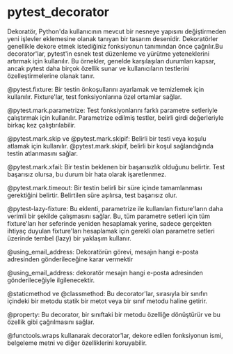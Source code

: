 # pytest_decorator
Dekoratör, Python'da kullanıcının mevcut bir nesneye yapısını değiştirmeden yeni işlevler eklemesine olanak tanıyan bir tasarım desenidir. Dekoratörler genellikle dekore etmek istediğiniz fonksiyonun tanımından önce çağrılır.Bu decorator'lar, pytest'in esnek test düzenleme ve yürütme yeteneklerini artırmak için kullanılır. Bu örnekler, genelde karşılaşılan durumları kapsar, ancak pytest daha birçok özellik sunar ve kullanıcıların testlerini özelleştirmelerine olanak tanır.

@pytest.fixture: Bir testin önkoşullarını ayarlamak ve temizlemek için kullanılır. Fixture'lar, test fonksiyonlarına özel ortamlar sağlar.

@pytest.mark.parametrize: Test fonksiyonlarını farklı parametre setleriyle çalıştırmak için kullanılır. Parametrize edilmiş testler, belirli girdi değerleriyle birkaç kez çalıştırılabilir.

@pytest.mark.skip ve @pytest.mark.skipif: Belirli bir testi veya koşulu atlamak için kullanılır. @pytest.mark.skipif, belirli bir koşul sağlandığında testin atlanmasını sağlar.

@pytest.mark.xfail: Bir testin beklenen bir başarısızlık olduğunu belirtir. Test başarısız olursa, bu durum bir hata olarak işaretlenmez.

@pytest.mark.timeout: Bir testin belirli bir süre içinde tamamlanması gerektiğini belirtir. Belirtilen süre aşılırsa, test başarısız olur.

@pytest-lazy-fixture: Bu eklenti, parametrize ile kullanılan fixture'ların daha verimli bir şekilde çalışmasını sağlar. Bu, tüm parametre setleri için tüm fixture'ları her seferinde yeniden hesaplamak yerine, sadece gerçekten ihtiyaç duyulan fixture'ları hesaplamak için gerekli olan parametre setleri üzerinde tembel (lazy) bir yaklaşım kullanır.

@using_email_address: Dekoratörün görevi, mesajın hangi e-posta adresinden gönderileceğine karar vermektir 

@using_email_address: dekoratör mesajın hangi e-posta adresinden gönderileceğiyle ilgilenecektir.

@staticmethod ve @classmethod: Bu decorator'lar, sırasıyla bir sınıfın içindeki bir metodu statik bir metot veya bir sınıf metodu haline getirir.

@property: Bu decorator, bir sınıftaki bir metodu özelliğe dönüştürür ve bu özellik gibi çağrılmasını sağlar.

@functools.wraps kullanarak decorator'lar, dekore edilen fonksiyonun ismi, belgeleme metni ve diğer özelliklerini koruyabilir.


